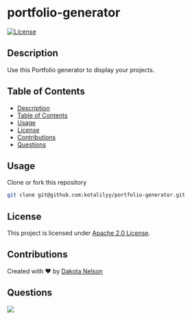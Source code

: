 # portfolio-generator

[![License](https://img.shields.io/badge/License-Apache%202.0-blue.svg)](https://opensource.org/licenses/Apache-2.0)

## Description

Use this Portfolio generator to display your projects.

## Table of Contents 

  - [Description](#description)
  - [Table of Contents](#table-of-contents)
  - [Usage](#usage)
  - [License](#license)
  - [Contributions](#contributions)
  - [Questions](#questions)

## Usage 

Clone or fork this repository

```bash
git clone git@github.com:kotalilyy/portfolio-generator.git
```

## License  

This project is licensed under [Apache 2.0 License](https://opensource.org/licenses/Apache-2.0). 

## Contributions

Created with ❤️ by [Dakota Nelson](https://github.com/kotalilyy)

## Questions

<a href="mailto:kotalilyy@gmail.com?"><img src="https://img.shields.io/badge/gmail-%23DD0031.svg?&style=for-the-badge&logo=gmail&logoColor=white"/></a>




